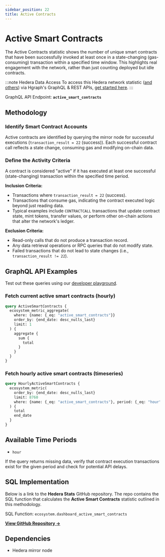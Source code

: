```yaml
---
sidebar_position: 22
title: Active Contracts
---
```


# Active Smart Contracts

The Active Contracts statistic shows the number of unique smart contracts that have been successfully invoked at least once in a state-changing (gas-consuming) transaction within a specified time window. This highlights real engagement with the network, rather than just counting deployed but idle contracts.

:::note Hedera Data Access
To access this Hedera network statistic ([and others](/category/hedera-stats/)) via Hgraph's GraphQL & REST APIs, [get started here](https://www.hgraph.com/hedera).
:::

GraphQL API Endpoint: **`active_smart_contracts`**

## Methodology

### Identify Smart Contract Accounts
Active contracts are identified by querying the mirror node for successful executions (`transaction_result = 22` (success)). Each successful contract call reflects a state change, consuming gas and modifying on-chain data.

### Define the Activity Criteria
A contract is considered "active" if it has executed at least one successful (state-changing) transaction within the specified time period.

**Inclusion Criteria:**
- Transactions where `transaction_result = 22` (success).
- Transactions that consume gas, indicating the contract executed logic beyond just reading data.
- Typical examples include `CONTRACTCALL` transactions that update contract state, mint tokens, transfer values, or perform other on-chain actions that alter the network's ledger.

**Exclusion Criteria:**
- Read-only calls that do not produce a transaction record.
- Any data retrieval operations or RPC queries that do not modify state.
- Failed transactions that do not lead to state changes (i.e., `transaction_result != 22`).

## GraphQL API Examples

Test out these queries using our [developer playground](https://dashboard.hgraph.com).

### Fetch current active smart contracts (hourly)

```graphql
query ActiveSmartContracts {
  ecosystem_metric_aggregate(
    where: {name: {_eq: "active_smart_contracts"}}
    order_by: {end_date: desc_nulls_last}
    limit: 1
  ) {
    aggregate {
      sum {
        total
      }
    }
  }
}
```

### Fetch hourly active smart contracts (timeseries)

```graphql
query HourlyActiveSmartContracts {
  ecosystem_metric(
    order_by: {end_date: desc_nulls_last}
    limit: 8760
    where: {name: {_eq: "active_smart_contracts"}, period: {_eq: "hour"}}
  ) {
    total
    end_date
  }
}
```

## Available Time Periods

- `hour`

If the query returns missing data, verify that contract execution transactions exist for the given period and check for potential API delays.

## SQL Implementation

Below is a link to the **Hedera Stats** GitHub repository. The repo contains the SQL function that calculates the **Active Smart Contracts** statistic outlined in this methodology.

SQL Function: `ecosystem.dashboard_active_smart_contracts`

**[View GitHub Repository →](https://github.com/hgraph-io/hedera-stats)**

## Dependencies
* Hedera mirror node